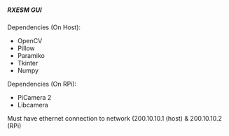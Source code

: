 ##### RXESM GUI #####

Dependencies (On Host): 
- OpenCV
- Pillow
- Paramiko
- Tkinter
- Numpy

Dependencies (On RPi):
- PiCamera 2
- Libcamera

Must have ethernet connection to network (200.10.10.1 (host) & 200.10.10.2 (RPi)
  
